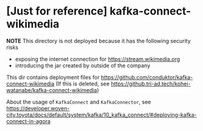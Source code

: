 # [Just for reference] kafka-connect-wikimedia

**NOTE** This directory is not deployed because it has the following security risks
- exposing the internet connection for https://stream.wikimedia.org
- introducing the jar created by outside of the company

This dir contains deployment files for https://github.com/conduktor/kafka-connect-wikimedia
(If this is deleted, see https://github.tri-ad.tech/kohei-watanabe/kafka-connect-wikimedia) 

About the usage of `KafkaConnect` and `KafkaConnector`, see https://developer.woven-city.toyota/docs/default/system/kafka/10_kafka_connect/#deploying-kafka-connect-in-agora 
